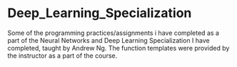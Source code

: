 # Deep_Learning_Specialization

Some of the programming practices/assignments i have completed as a part of the Neural Networks and Deep Learning Specialization I have completed, taught by Andrew Ng. The function templates were provided by the instructor as a part of the course.

